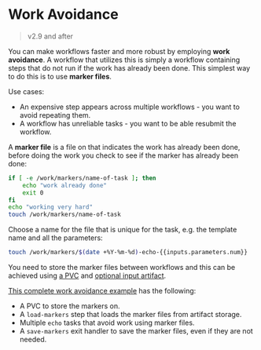 # Work Avoidance

> v2.9 and after

You can make workflows faster and more robust by employing **work avoidance**. A workflow that utilizes this is simply a workflow containing steps that do not run if the work has already been done. This simplest way to do this is to use **marker files**.

Use cases:

* An expensive step appears across multiple workflows - you want to avoid repeating them.
* A workflow has unreliable tasks - you want to be able resubmit the workflow.

A **marker file** is a file on that indicates the work has already been done, before doing the work you check to see if the marker has already been done:

```sh
if [ -e /work/markers/name-of-task ]; then
    echo "work already done"
    exit 0
fi
echo "working very hard"
touch /work/markers/name-of-task
```

Choose a name for the file that is unique for the task, e.g. the template name and all the parameters:

```sh
touch /work/markers/$(date +%Y-%m-%d)-echo-{{inputs.parameters.num}}
```

You need to store the marker files between workflows and this can be achieved using [a PVC](fields.md#persistentvolumeclaim) and [optional input artifact](fields.md#artifact).

[This complete work avoidance example](https://raw.githubusercontent.com/argoproj/argo-workflows/master/examples/work-avoidance.yaml) has the following:

* A PVC to store the markers on.
* A `load-markers` step that loads the marker files from artifact storage.
* Multiple `echo` tasks that avoid work using marker files.
* A `save-markers` exit handler to save the marker files, even if they are not needed.

